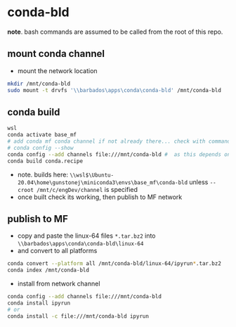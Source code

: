 # conda-bld

__note__. bash commands are assumed to be called from the root of this repo.

## mount conda channel

- mount the network location

```bash
mkdir /mnt/conda-bld
sudo mount -t drvfs '\\barbados\apps\conda\conda-bld' /mnt/conda-bld
```

## conda build

```bash
wsl
conda activate base_mf
# add conda mf conda channel if not already there... check with command below...
# conda config --show
conda config --add channels file:///mnt/conda-bld #  as this depends on other internal packages
conda build conda.recipe
```

- note. builds here: `\\wsl$\Ubuntu-20.04\home\gunstonej\miniconda3\envs\base_mf\conda-bld` unless `--croot /mnt/c/engDev/channel` is specified
- once built check its working, then publish to MF network

## publish to MF

- copy and paste the linux-64 files `*.tar.bz2` into `\\barbados\apps\conda\conda-bld\linux-64`
- and convert to all platforms

```bash
conda convert --platform all /mnt/conda-bld/linux-64/ipyrun*.tar.bz2
conda index /mnt/conda-bld
```

- install from network channel

```bash
conda config --add channels file:///mnt/conda-bld
conda install ipyrun
# or 
conda install -c file:///mnt/conda-bld ipyrun
```
